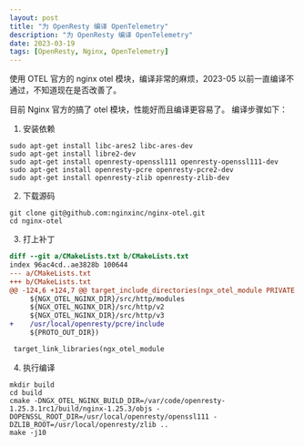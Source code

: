 ```yaml
---
layout: post
title: "为 OpenResty 编译 OpenTelemetry"
description: "为 OpenResty 编译 OpenTelemetry"
date: 2023-03-19
tags: [OpenResty, Nginx, OpenTelemetry]
---
```


使用 OTEL 官方的 nginx otel 模块，编译非常的麻烦，2023-05 以前一直编译不通过，不知道现在是否改善了。

目前 Nginx 官方的搞了 otel 模块，性能好而且编译更容易了。
编译步骤如下：


1. 安装依赖

```shell
sudo apt-get install libc-ares2 libc-ares-dev
sudo apt-get install libre2-dev
sudo apt-get install openresty-openssl111 openresty-openssl111-dev
sudo apt-get install openresty-pcre openresty-pcre2-dev
sudo apt-get install openresty-zlib openresty-zlib-dev
```

2. 下载源码

```shell
git clone git@github.com:nginxinc/nginx-otel.git
cd nginx-otel
```

3. 打上补丁

```patch
diff --git a/CMakeLists.txt b/CMakeLists.txt
index 96ac4cd..ae3828b 100644
--- a/CMakeLists.txt
+++ b/CMakeLists.txt
@@ -124,6 +124,7 @@ target_include_directories(ngx_otel_module PRIVATE
     ${NGX_OTEL_NGINX_DIR}/src/http/modules
     ${NGX_OTEL_NGINX_DIR}/src/http/v2
     ${NGX_OTEL_NGINX_DIR}/src/http/v3
+    /usr/local/openresty/pcre/include
     ${PROTO_OUT_DIR})

 target_link_libraries(ngx_otel_module
```

4. 执行编译

```shell
mkdir build
cd build
cmake -DNGX_OTEL_NGINX_BUILD_DIR=/var/code/openresty-1.25.3.1rc1/build/nginx-1.25.3/objs -DOPENSSL_ROOT_DIR=/usr/local/openresty/openssl111 -DZLIB_ROOT=/usr/local/openresty/zlib ..
make -j10
```

